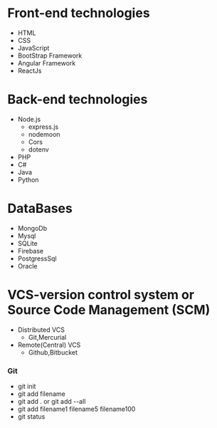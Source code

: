 # Front-end technologies
- HTML
- CSS
- JavaScript
- BootStrap Framework
- Angular Framework
- ReactJs
 
# Back-end technologies
- Node.js 
  - express.js
  - nodemoon
  - Cors
  - dotenv
- PHP
- C#
- Java
- Python

# DataBases
- MongoDb
- Mysql
- SQLite
- Firebase
- PostgressSql
- Oracle 

# VCS-version control system or Source Code Management (SCM)
 - Distributed VCS
    - Git,Mercurial
 - Remote(Central) VCS
   - Github,Bitbucket
### Git 
- git init
- git add filename
- git add . or git add --all
- git add filename1 filename5 filename100
- git status